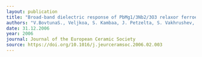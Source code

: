 ```yaml
---
layout: publication
title: "Broad-band dielectric response of PbMg1/3Nb2/3O3 relaxor ferroelectrics: Single crystals, ceramics and thin films"
authors: "V.BovtunaS., Veljkoa, S. Kambaa, J. Petzelta, S. Vakhrushev, Y. Yakymenkoc, K. Brinkmand, N. Setterd"
date: 31.12.2006
year: 2006
journal: Journal of the European Ceramic Society
source: https://doi.org/10.1016/j.jeurceramsoc.2006.02.003
---
```

